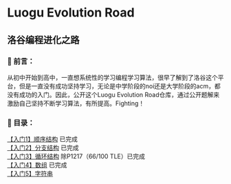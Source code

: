 # Luogu Evolution Road
## 洛谷编程进化之路

### :book: 前言：
从初中开始到高中，一直想系统性的学习编程学习算法，很早了解到了洛谷这个平台，但是一直没有成功坚持学习，无论是中学阶段的noi还是大学阶段的acm，都没有成功的入门。因此，公开这个Luogu Evolution Road仓库，通过公开题解来激励自己坚持不断学习算法，有所提高。Fighting！

### :rocket: 目录：
[【入门1】顺序结构](https://www.luogu.com.cn/training/100#problems) 已完成</br>
[【入门2】分支结构](https://www.luogu.com.cn/training/101#problems) 已完成</br>
[【入门3】循环结构](https://www.luogu.com.cn/training/102#problems) 除P1217（66/100 TLE）已完成</br>
[【入门4】数组](https://www.luogu.com.cn/training/103#problems) 已完成</br>
[【入门5】字符串](https://www.luogu.com.cn/training/104#problems) 